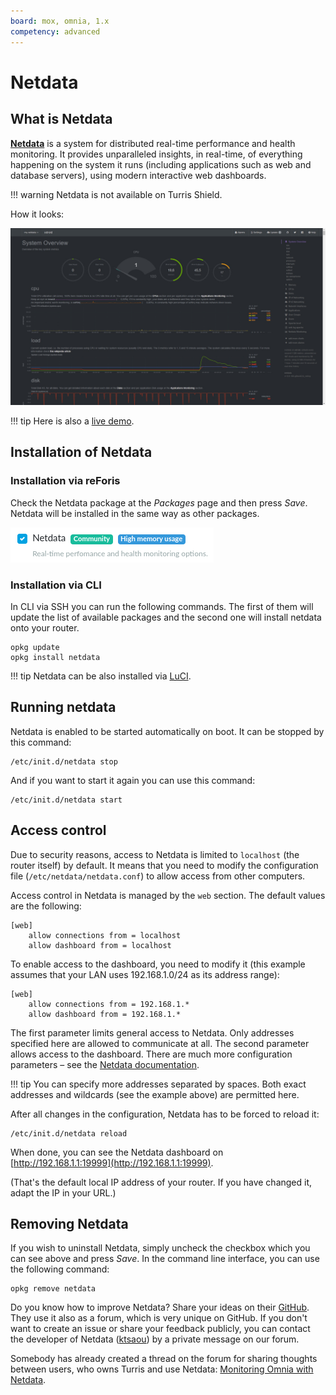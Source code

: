 ```yaml
---
board: mox, omnia, 1.x
competency: advanced
---
```

# Netdata

## What is Netdata

**[Netdata](https://www.netdata.cloud/)** is a system for distributed
real-time performance and health monitoring. It provides unparalleled
insights, in real-time, of everything happening on the system it runs
(including applications such as web and database servers), using
modern interactive web dashboards.

!!! warning
    Netdata is not available on Turris Shield.

How it looks:

![netdata system overview](netdata.jpg)

!!! tip
    Here is also a [live demo](https://london.my-netdata.io/).

## Installation of Netdata

### Installation via reForis

Check the Netdata package at the _Packages_ page and then press _Save_.
Netdata will be installed in the same way as other packages.

![Netdata installation in reForis](netdata-reforis.png)

### Installation via CLI

In CLI via SSH you can run the following commands. The first of them will update
the list of available packages and the second one will install netdata onto
your router.

```
opkg update
opkg install netdata
```

!!! tip
    Netdata can be also installed via [LuCI](../../basics/luci/luci.md).

## Running netdata

Netdata is enabled to be started automatically on boot. It can be stopped
by this command:

```
/etc/init.d/netdata stop
```

And if you want to start it again you can use this command:

```
/etc/init.d/netdata start
```

## Access control

Due to security reasons, access to Netdata is limited to `localhost`
(the router itself) by default. It means that you need to modify
the configuration file (`/etc/netdata/netdata.conf`) to allow access
from other computers.

Access control in Netdata is managed by the `web` section. The default
values are the following:

```
[web]
    allow connections from = localhost
    allow dashboard from = localhost
```

To enable access to the dashboard, you need to modify it (this example
assumes that your LAN uses 192.168.1.0/24 as its address range):


```
[web]
    allow connections from = 192.168.1.*
    allow dashboard from = 192.168.1.*
```

The first parameter limits general access to Netdata. Only addresses
specified here are allowed to communicate at all. The second parameter
allows access to the dashboard. There are much more configuration parameters
– see the [Netdata documentation](https://learn.netdata.cloud/docs/).

!!! tip
    You can specify more addresses separated by spaces. Both exact addresses and
    wildcards (see the example above) are permitted here.

After all changes in the configuration, Netdata has to be forced to reload
it:

```
/etc/init.d/netdata reload
```

When done, you can see the Netdata dashboard on
[http://192.168.1.1:19999](http://192.168.1.1:19999).

(That's the default local IP address of your router. If you have changed it,
adapt the IP in your URL.)

## Removing Netdata

If you wish to uninstall Netdata, simply uncheck the checkbox which you can
see above and press _Save_. In the command line interface, you can use
the following command:

```
opkg remove netdata
```

Do you know how to improve Netdata? Share your ideas on their
[GitHub](https://github.com/firehol/netdata). They use it also as a forum,
which is very unique on GitHub. If you don't want to create an issue or share
your feedback publicly, you can contact the developer of Netdata
([ktsaou](https://forum.turris.cz/u/ktsaou/summary)) by a private message
on our forum.

Somebody has already created a thread on the forum for sharing thoughts between
users, who owns Turris and use Netdata:
[Monitoring Omnia with Netdata](https://forum.turris.cz/t/monitoring-omnia-with-netdata/3179).
